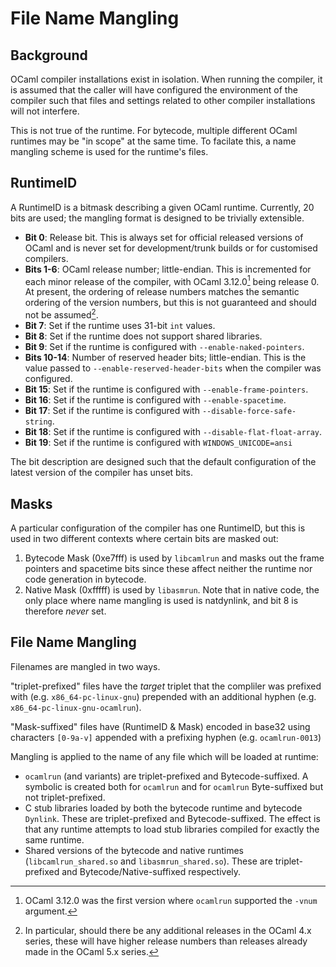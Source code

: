 # File Name Mangling

## Background

OCaml compiler installations exist in isolation. When running the compiler, it
is assumed that the caller will have configured the environment of the compiler
such that files and settings related to other compiler installations will not
interfere.

This is not true of the runtime. For bytecode, multiple different OCaml runtimes
may be "in scope" at the same time. To facilate this, a name mangling scheme is
used for the runtime's files.

## RuntimeID

A RuntimeID is a bitmask describing a given OCaml runtime. Currently, 20 bits
are used; the mangling format is designed to be trivially extensible.

- **Bit 0**: Release bit. This is always set for official released versions of
  OCaml and is never set for development/trunk builds or for customised
  compilers.
- **Bits 1-6**: OCaml release number; little-endian. This is incremented for
  each minor release of the compiler, with OCaml 3.12.0[^1] being release 0. At
  present, the ordering of release numbers matches the semantic ordering of the
  version numbers, but this is not guaranteed and should not be assumed[^2].
- **Bit 7**: Set if the runtime uses 31-bit `int` values.
- **Bit 8**: Set if the runtime does not support shared libraries.
- **Bit 9**: Set if the runtime is configured with `--enable-naked-pointers`.
- **Bits 10-14**: Number of reserved header bits; little-endian. This is the
  value passed to `--enable-reserved-header-bits` when the compiler was
  configured.
- **Bit 15**: Set if the runtime is configured with `--enable-frame-pointers`.
- **Bit 16**: Set if the runtime is configured with `--enable-spacetime`.
- **Bit 17**: Set if the runtime is configured with
  `--disable-force-safe-string`.
- **Bit 18**: Set if the runtime is configured with
  `--disable-flat-float-array`.
- **Bit 19**: Set if the runtime is configured with `WINDOWS_UNICODE=ansi`

The bit description are designed such that the default configuration of the
latest version of the compiler has unset bits.

[^1]: OCaml 3.12.0 was the first version where `ocamlrun` supported the `-vnum`
argument.
[^2]: In particular, should there be any additional releases in the OCaml 4.x
series, these will have higher release numbers than releases already made in the
OCaml 5.x series.

## Masks

A particular configuration of the compiler has one RuntimeID, but this is used
in two different contexts where certain bits are masked out:

1. Bytecode Mask (0xe7fff) is used by `libcamlrun` and masks out the frame
   pointers and spacetime bits since these affect neither the runtime nor code
   generation in bytecode.
2. Native Mask (0xfffff) is used by `libasmrun`. Note that in native code, the
   only place where name mangling is used is natdynlink, and bit 8 is therefore
   _never_ set.

## File Name Mangling

Filenames are mangled in two ways.

"triplet-prefixed" files have the _target_ triplet that the compliler was
prefixed with (e.g. `x86_64-pc-linux-gnu`) prepended with an additional hyphen
(e.g. `x86_64-pc-linux-gnu-ocamlrun`).

"Mask-suffixed" files have (RuntimeID & Mask) encoded in base32 using characters
`[0-9a-v]` appended with a prefixing hyphen (e.g. `ocamlrun-0013`)

Mangling is applied to the name of any file which will be loaded at runtime:

- `ocamlrun` (and variants) are triplet-prefixed and Bytecode-suffixed. A
  symbolic is created both for `ocamlrun` and for `ocamlrun` Byte-suffixed but
  not triplet-prefixed.
- C stub libraries loaded by both the bytecode runtime and bytecode `Dynlink`.
  These are triplet-prefixed and Bytecode-suffixed. The effect is that any
  runtime attempts to load stub libraries compiled for exactly the same runtime.
- Shared versions of the bytecode and native runtimes (`libcamlrun_shared.so`
  and `libasmrun_shared.so`). These are triplet-prefixed and
  Bytecode/Native-suffixed respectively.
